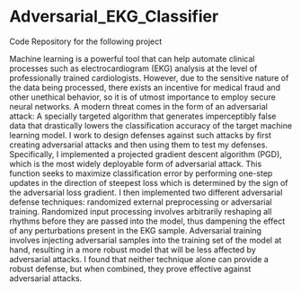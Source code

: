 # Adversarial_EKG_Classifier
Code Repository for the following project

Machine learning is a powerful tool that can help automate clinical processes such as electrocardiogram (EKG) analysis at the level of professionally trained cardiologists. However, due to the sensitive nature of the data being processed, there exists an incentive for medical fraud and other unethical behavior, so it is of utmost importance to employ secure neural networks. A modern threat comes in the form of an adversarial attack: A specially targeted algorithm that generates imperceptibly false data that drastically lowers the classification accuracy of the target machine learning model. I work to design defenses against such attacks by first creating adversarial attacks and then using them to test my defenses. Specifically, I implemented a projected gradient descent algorithm (PGD), which is the most widely deployable form of adversarial attack. This function seeks to maximize classification error by performing one-step updates in the direction of steepest loss which is determined by the sign of the adversarial loss gradient. I then implemented two different adversarial defense techniques: randomized external preprocessing or adversarial training. Randomized input processing involves arbitrarily reshaping all rhythms before they are passed into the model, thus dampening the effect of any perturbations present in the EKG sample. Adversarial training involves injecting adversarial samples into the training set of the model at hand, resulting in a more robust model that will be less affected by adversarial attacks. I found that neither technique alone can provide a robust defense, but when combined, they prove effective against adversarial attacks.

